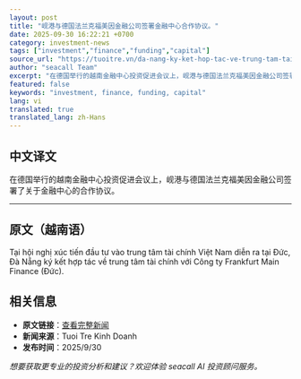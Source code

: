 ```yaml
---
layout: post
title: "岘港与德国法兰克福美因金融公司签署金融中心合作协议。"
date: 2025-09-30 16:22:21 +0700
category: investment-news
tags: ["investment","finance","funding","capital"]
source_url: "https://tuoitre.vn/da-nang-ky-ket-hop-tac-ve-trung-tam-tai-chinh-voi-cong-ty-frankfurt-main-finance-duc-20250930181430558.htm"
author: "seacall Team"
excerpt: "在德国举行的越南金融中心投资促进会议上，岘港与德国法兰克福美因金融公司签署了关于金融中心的合作协议。..."
featured: false
keywords: "investment, finance, funding, capital"
lang: vi
translated: true
translated_lang: zh-Hans
---
```


## 中文译文

在德国举行的越南金融中心投资促进会议上，岘港与德国法兰克福美因金融公司签署了关于金融中心的合作协议。

---

## 原文（越南语）

Tại hội nghị xúc tiến đầu tư vào trung tâm tài chính Việt Nam diễn ra tại Đức, Đà Nẵng ký kết hợp tác về trung tâm tài chính với Công ty Frankfurt Main Finance (Đức).

## 相关信息

- **原文链接**：[查看完整新闻](https://tuoitre.vn/da-nang-ky-ket-hop-tac-ve-trung-tam-tai-chinh-voi-cong-ty-frankfurt-main-finance-duc-20250930181430558.htm)
- **新闻来源**：Tuoi Tre Kinh Doanh
- **发布时间**：2025/9/30

*想要获取更专业的投资分析和建议？欢迎体验 seacall AI 投资顾问服务。*